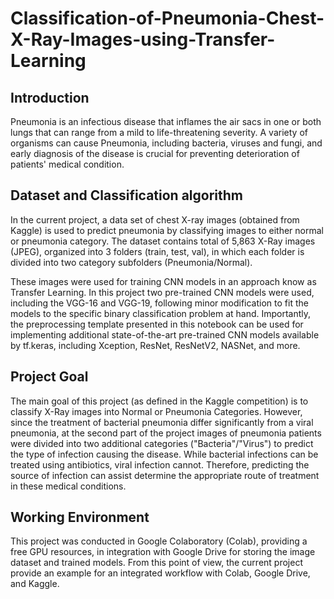 # Classification-of-Pneumonia-Chest-X-Ray-Images-using-Transfer-Learning

## **Introduction**
Pneumonia is an infectious disease that inflames the air sacs in one or both lungs that can range from a mild to life-threatening severity. A variety of organisms can cause Pneumonia, including bacteria, viruses and fungi, and early diagnosis of the disease is crucial for preventing deterioration of patients' medical condition. 

## **Dataset and Classification algorithm** 
In the current project, a data set of chest X-ray images (obtained from Kaggle) is used to predict pneumonia by classifying images to either normal or pneumonia category. 
The dataset contains total of 5,863 X-Ray images (JPEG), organized into 3 folders (train, test, val), in which each folder is divided into two category subfolders (Pneumonia/Normal). 

These images were used for training CNN models in an approach know as Transfer Learning. In this project two pre-trained CNN models were used, including the VGG-16 and VGG-19, following minor modification to fit the models to the specific binary classification problem at hand. Importantly, the preprocessing template presented in this notebook can be used for implementing additional state-of-the-art pre-trained CNN models available by tf.keras, including Xception, ResNet, ResNetV2, NASNet, and more.

## **Project Goal**
The main goal of this project (as defined in the Kaggle competition) is to classify X-Ray images into Normal or Pneumonia Categories. 
However, since the treatment of bacterial pneumonia differ significantly from a viral pneumonia, at the second part of the project images of pneumonia patients were divided into two additional categories ("Bacteria"/"Virus") to predict the type of infection causing the disease. While bacterial infections can be treated using antibiotics, viral infection cannot. Therefore, predicting the source of infection can assist determine the appropriate route of treatment in these medical conditions.   

## **Working Environment**
This project was conducted in Google Colaboratory (Colab), providing a free GPU resources, in integration with Google Drive for storing the image dataset and trained models. From this point of view, the current project provide an example for an integrated workflow with Colab, Google Drive, and Kaggle.    

